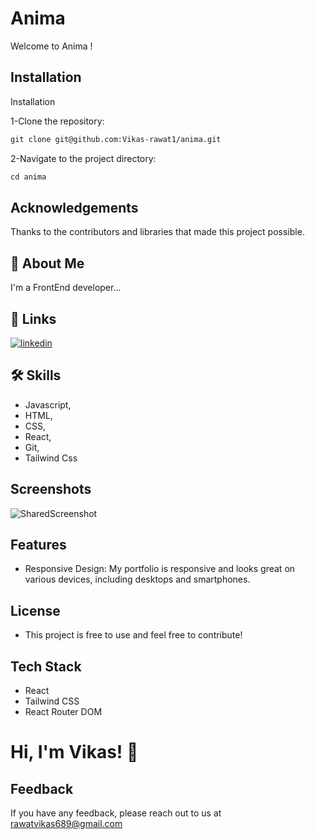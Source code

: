 
# Anima

Welcome to Anima !




## Installation
Installation


1-Clone the repository:
````markdown
git clone git@github.com:Vikas-rawat1/anima.git
````


2-Navigate to the project directory:
````markdown
cd anima
````


## Acknowledgements
Thanks to the contributors and libraries that made this project possible.

## 🚀 About Me
I'm a FrontEnd developer...


## 🔗 Links

[![linkedin](https://img.shields.io/badge/linkedin-0A66C2?style=for-the-badge&logo=linkedin&logoColor=white)](https://www.linkedin.com/in/vikas-developer/)


## 🛠 Skills
- Javascript, 
- HTML, 
- CSS,
- React, 
- Git,
- Tailwind Css


## Screenshots

![SharedScreenshot](https://github.com/Vikas-rawat1/anima/assets/121391039/b83e100f-5806-40bc-92d9-421a12047489)

## Features

- Responsive Design: My portfolio is responsive and looks great on various devices, including desktops and smartphones.


## License
- This project is free to use and feel free to contribute!



## Tech Stack

- React
- Tailwind CSS
- React Router DOM

# Hi, I'm Vikas! 👋


## Feedback

If you have any feedback, please reach out to us at rawatvikas689@gmail.com

